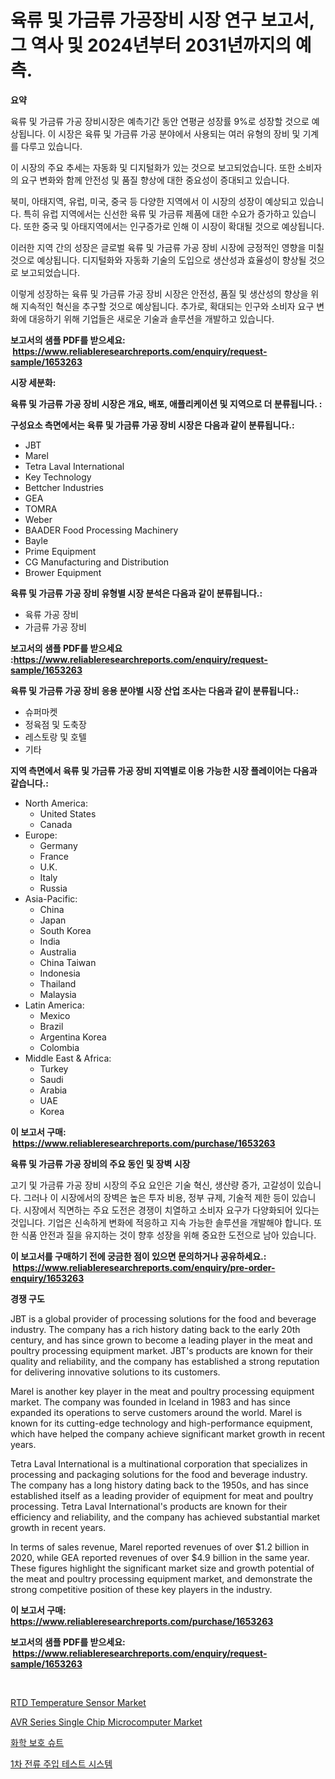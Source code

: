 <p><h1>육류 및 가금류 가공장비 시장 연구 보고서, 그 역사 및 2024년부터 2031년까지의 예측.</h1></p><p><strong>요약</strong></p>
<p><p>육류 및 가금류 가공 장비시장은 예측기간 동안 연평균 성장률 9%로 성장할 것으로 예상됩니다. 이 시장은 육류 및 가금류 가공 분야에서 사용되는 여러 유형의 장비 및 기계를 다루고 있습니다.</p><p>이 시장의 주요 추세는 자동화 및 디지털화가 있는 것으로 보고되었습니다. 또한 소비자의 요구 변화와 함께 안전성 및 품질 향상에 대한 중요성이 증대되고 있습니다.</p><p>북미, 아태지역, 유럽, 미국, 중국 등 다양한 지역에서 이 시장의 성장이 예상되고 있습니다. 특히 유럽 지역에서는 신선한 육류 및 가금류 제품에 대한 수요가 증가하고 있습니다. 또한 중국 및 아태지역에서는 인구증가로 인해 이 시장이 확대될 것으로 예상됩니다.</p><p>이러한 지역 간의 성장은 글로벌 육류 및 가금류 가공 장비 시장에 긍정적인 영향을 미칠 것으로 예상됩니다. 디지털화와 자동화 기술의 도입으로 생산성과 효율성이 향상될 것으로 보고되었습니다.</p><p>이렇게 성장하는 육류 및 가금류 가공 장비 시장은 안전성, 품질 및 생산성의 향상을 위해 지속적인 혁신을 추구할 것으로 예상됩니다. 추가로, 확대되는 인구와 소비자 요구 변화에 대응하기 위해 기업들은 새로운 기술과 솔루션을 개발하고 있습니다.</p></p>
<p><strong>보고서의 샘플 PDF를 받으세요: &nbsp;<a href="https://www.reliableresearchreports.com/enquiry/request-sample/1653263">https://www.reliableresearchreports.com/enquiry/request-sample/1653263</a></strong></p>
<p><strong>시장 세분화:</strong></p>
<p><strong> 육류 및 가금류 가공 장비 시장은 개요, 배포, 애플리케이션 및 지역으로 더 분류됩니다. :</strong></p>
<p><strong>구성요소 측면에서는 육류 및 가금류 가공 장비 시장은 다음과 같이 분류됩니다.:</strong></p>
<p><ul><li>JBT</li><li>Marel</li><li>Tetra Laval International</li><li>Key Technology</li><li>Bettcher Industries</li><li>GEA</li><li>TOMRA</li><li>Weber</li><li>BAADER Food Processing Machinery</li><li>Bayle</li><li>Prime Equipment</li><li>CG Manufacturing and Distribution</li><li>Brower Equipment</li></ul></p>
<p><strong> 육류 및 가금류 가공 장비 유형별 시장 분석은 다음과 같이 분류됩니다.:</strong></p>
<p><ul><li>육류 가공 장비</li><li>가금류 가공 장비</li></ul></p>
<p><strong>보고서의 샘플 PDF를 받으세요 :<a href="https://www.reliableresearchreports.com/enquiry/request-sample/1653263">https://www.reliableresearchreports.com/enquiry/request-sample/1653263</a></strong></p>
<p><strong> 육류 및 가금류 가공 장비 응용 분야별 시장 산업 조사는 다음과 같이 분류됩니다.:</strong></p>
<p><ul><li>슈퍼마켓</li><li>정육점 및 도축장</li><li>레스토랑 및 호텔</li><li>기타</li></ul></p>
<p><strong>지역 측면에서 육류 및 가금류 가공 장비 지역별로 이용 가능한 시장 플레이어는 다음과 같습니다.:</strong></p>
<p><ul>
    <li>
        North America:
        <ul>
            <li>United States</li>
            <li>Canada</li>
        </ul>
    </li>
    <li>
        Europe:
        <ul>
            <li>Germany</li>
            <li>France</li>
            <li>U.K.</li>
            <li>Italy</li>
            <li>Russia</li>
        </ul>
    </li>
    <li>
        Asia-Pacific:
        <ul>
            <li>China</li>
            <li>Japan</li>
            <li>South Korea</li>
            <li>India</li>
            <li>Australia</li>
            <li>China Taiwan</li>
            <li>Indonesia</li>
            <li>Thailand</li>
            <li>Malaysia</li>
        </ul>
    </li>
    <li>
        Latin America:
        <ul>
            <li>Mexico</li>
            <li>Brazil</li>
            <li>Argentina Korea</li>
            <li>Colombia</li>
        </ul>
    </li>
    <li>
        Middle East & Africa:
        <ul>
            <li>Turkey</li>
            <li>Saudi</li>
            <li>Arabia</li>
            <li>UAE</li>
            <li>Korea</li>
        </ul>
    </li>
    </ul></p>
<p><strong>이 보고서 구매: &nbsp;<a href="https://www.reliableresearchreports.com/purchase/1653263">https://www.reliableresearchreports.com/purchase/1653263</a></strong></p>
<p><strong>육류 및 가금류 가공 장비의 주요 동인 및 장벽 시장</strong></p>
<p><p>고기 및 가금류 가공 장비 시장의 주요 요인은 기술 혁신, 생산량 증가, 고갈성이 있습니다. 그러나 이 시장에서의 장벽은 높은 투자 비용, 정부 규제, 기술적 제한 등이 있습니다. 시장에서 직면하는 주요 도전은 경쟁이 치열하고 소비자 요구가 다양화되어 있다는 것입니다. 기업은 신속하게 변화에 적응하고 지속 가능한 솔루션을 개발해야 합니다. 또한 식품 안전과 질을 유지하는 것이 향후 성장을 위해 중요한 도전으로 남아 있습니다.</p></p>
<p><strong>이 보고서를 구매하기 전에 궁금한 점이 있으면 문의하거나 공유하세요.: &nbsp;<a href="https://www.reliableresearchreports.com/enquiry/pre-order-enquiry/1653263">https://www.reliableresearchreports.com/enquiry/pre-order-enquiry/1653263</a></strong></p>
<p><strong>경쟁 구도</strong></p>
<p><p>JBT is a global provider of processing solutions for the food and beverage industry. The company has a rich history dating back to the early 20th century, and has since grown to become a leading player in the meat and poultry processing equipment market. JBT's products are known for their quality and reliability, and the company has established a strong reputation for delivering innovative solutions to its customers.</p><p>Marel is another key player in the meat and poultry processing equipment market. The company was founded in Iceland in 1983 and has since expanded its operations to serve customers around the world. Marel is known for its cutting-edge technology and high-performance equipment, which have helped the company achieve significant market growth in recent years.</p><p>Tetra Laval International is a multinational corporation that specializes in processing and packaging solutions for the food and beverage industry. The company has a long history dating back to the 1950s, and has since established itself as a leading provider of equipment for meat and poultry processing. Tetra Laval International's products are known for their efficiency and reliability, and the company has achieved substantial market growth in recent years.</p><p>In terms of sales revenue, Marel reported revenues of over $1.2 billion in 2020, while GEA reported revenues of over $4.9 billion in the same year. These figures highlight the significant market size and growth potential of the meat and poultry processing equipment market, and demonstrate the strong competitive position of these key players in the industry.</p></p>
<p><strong>이 보고서 구매: &nbsp; <a href="https://www.reliableresearchreports.com/purchase/1653263">https://www.reliableresearchreports.com/purchase/1653263</a></strong></p>
<p><strong>보고서의 샘플 PDF를 받으세요: &nbsp;<a href="https://www.reliableresearchreports.com/enquiry/request-sample/1653263">https://www.reliableresearchreports.com/enquiry/request-sample/1653263</a></strong><strong></strong></p>
<p>&nbsp;</p>
<p><p><a href="https://github.com/RickHolmes3/Market-Research-Report-List-4/blob/main/rtd-temperature-sensor-market.md">RTD Temperature Sensor Market</a></p><p><a href="https://medium.com/@karinaokon97/avr-series-single-chip-microcomputer-market-insights-into-market-cagr-market-trends-and-growth-e2380958855f">AVR Series Single Chip Microcomputer Market</a></p><p><a href="https://medium.com/@earnesteidenreichja/%ED%99%94%ED%95%99-%EB%B0%A9%ED%98%B8%EB%B3%B5-%EC%8B%9C%EC%9E%A5-%EA%B2%BD%EC%9F%81-%EB%B6%84%EC%84%9D-%EC%8B%9C%EC%9E%A5-%EB%8F%99%ED%96%A5-%EB%B0%8F-2031%EB%85%84%EA%B9%8C%EC%A7%80%EC%9D%98-%EC%98%88%EC%B8%A1-8a9e278529fb">화학 보호 슈트</a></p><p><a href="https://medium.com/@midge5687567/%EC%A3%BC%EC%9A%94-%EC%A3%BC%EC%9E%85-%EC%A0%84%EB%A5%98-%EC%8B%9C%ED%97%98-%EC%8B%9C%EC%8A%A4%ED%85%9C-%EC%8B%9C%EC%9E%A5-%EB%B6%84%EC%84%9D-%EA%B8%80%EB%A1%9C%EB%B2%8C-%EC%82%B0%EC%97%85-%EC%A0%84%EB%A7%9D-%EB%B0%8F-%EC%98%88%EC%B8%A1-2024%EB%85%84%EB%B6%80%ED%84%B0-2031%EB%85%84%EA%B9%8C%EC%A7%80-3b980231cb30">1차 전류 주입 테스트 시스템</a></p></p>